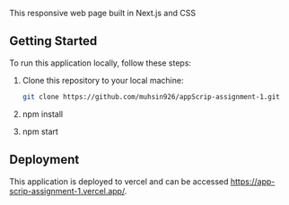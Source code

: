 This responsive web page built in Next.js and CSS

## Getting Started

To run this application locally, follow these steps:

1. Clone this repository to your local machine:

   ```bash
   git clone https://github.com/muhsin926/appScrip-assignment-1.git

2. npm install

3. npm start

## Deployment

This application is deployed to vercel and can be accessed https://app-scrip-assignment-1.vercel.app/.
